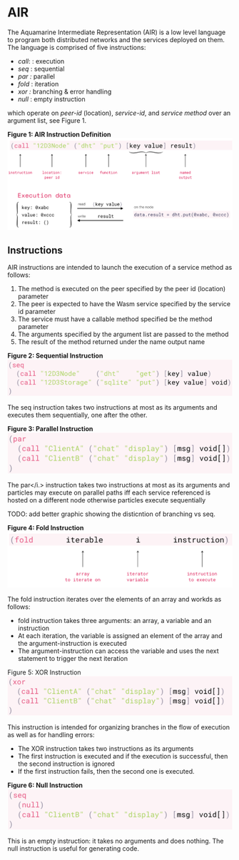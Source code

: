 # AIR

The Aquamarine Intermediate Representation \(AIR\) is a low level language to program both distributed networks and the services deployed on them. The language is comprised of five instructions:

* _call_: : execution
* _seq_ : sequential
* _par  :_ parallel
* _fold_ : iteration
* _xor :_ branching & error handling
* _null_ : empty instruction

which operate on _peer-id_ \(location\), _service-id_, and _service method_ over an argument list, see Figure 1.

**Figure 1: AIR Instruction Definition** ![Execution](../../.gitbook/assets/air_call_execution_1.png)

## Instructions

AIR instructions are intended to launch the execution of a service method as follows:

1. The method is executed on the peer specified by the peer id \(location\) parameter
2. The peer is expected to have the Wasm service specified by the service id parameter
3. The service must have a callable method specified be the method parameter
4. The arguments specified by the argument list are passed to the method
5. The result of the method returned under the name output name

**Figure 2: Sequential Instruction** ![Execution](../../.gitbook/assets/air_sequential_2%20%281%29%20%281%29%20%281%29.png)

The seq instruction takes two instructions at most as its arguments and executes them sequentially, one after the other.

**Figure 3: Parallel Instruction** ![Execution](../../.gitbook/assets/air_par_3.png)

The par&lt;/i.&gt; instruction takes two instructions at most as its arguments and particles may execute on parallel paths iff each service referenced is hosted on a different node otherwise particles execute sequentially

TODO: add better graphic showing the disticntion of branching vs seq.

**Figure 4: Fold Instruction** ![Execution](../../.gitbook/assets/air_fold_4%20%281%29%20%281%29.png)

The fold instruction iterates over the elements of an array and workds as follows:

* fold instruction takes three arguments: an array, a variable and an instruction
* At each iteration, the variable is assigned an element of the array and the argument-instruction is executed
* The argument-instruction can access the variable and uses the next statement to trigger the next iteration

Figure 5: XOR Instruction ![Execution](../../.gitbook/assets/air_xor_5.png)

This instruction is intended for organizing branches in the flow of execution as well as for handling errors:

* The XOR instruction takes two instructions as its arguments
* The first instruction is executed and if the execution is successful, then the second instruction is ignored
* If the first instruction fails, then the second one is executed.

**Figure 6: Null Instruction** ![Execution](../../.gitbook/assets/air_null_6%20%281%29.png)

This is an empty instruction: it takes no arguments and does nothing. The null instruction is useful for generating code.

